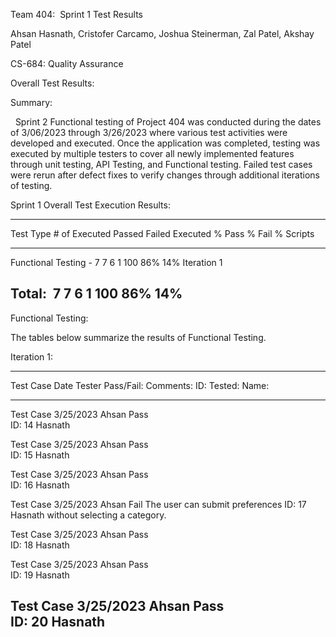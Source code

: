 Team 404:  Sprint 1 Test Results

Ahsan Hasnath, Cristofer Carcamo, Joshua Steinerman, Zal Patel, Akshay
Patel

CS-684: Quality Assurance

Overall Test Results:

Summary: 

  Sprint 2 Functional testing of Project 404 was conducted during the
dates of 3/06/2023 through 3/26/2023 where various test activities were
developed and executed. Once the application was completed, testing was
executed by multiple testers to cover all newly implemented features
through unit testing, API Testing, and Functional testing. Failed test
cases were rerun after defect fixes to verify changes through additional
iterations of testing.

Sprint 1 Overall Test Execution Results:

  -------------------------------------------------------------------------------------
  Test Type             \# of     Executed   Passed   Failed   Executed % Pass % Fail %
                        Scripts                                                  
  --------------------- --------- ---------- -------- -------- ---------- ------ ------
  Functional Testing -  7         7          6        1        100        86%    14%
  Iteration 1                                                                    

  Total:                7         7          6        1        100        86%    14%
  -------------------------------------------------------------------------------------

Functional Testing: 

The tables below summarize the results of Functional Testing.

Iteration 1: 

  -------------------------------------------------------------------------------
  Test Case Date        Tester      Pass/Fail:   Comments:
  ID:       Tested:     Name:                    
  --------- ----------- ----------- ------------ --------------------------------
  Test Case 3/25/2023   Ahsan       Pass         
  ID: 14                Hasnath                  

  Test Case 3/25/2023   Ahsan       Pass         
  ID: 15                Hasnath                  

  Test Case 3/25/2023   Ahsan       Pass         
  ID: 16                Hasnath                  

  Test Case 3/25/2023   Ahsan       Fail         The user can submit preferences
  ID: 17                Hasnath                  without selecting a category.

  Test Case 3/25/2023   Ahsan       Pass         
  ID: 18                Hasnath                  

  Test Case 3/25/2023   Ahsan       Pass         
  ID: 19                Hasnath                  

  Test Case 3/25/2023   Ahsan       Pass         
  ID: 20                Hasnath                  
  -------------------------------------------------------------------------------
